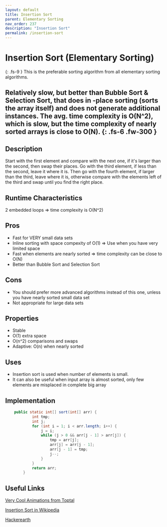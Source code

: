 ```yaml
---
layout: default
title: Insertion Sort
parent: Elementary Sorting
nav_order: 237
description: "Insertion Sort"
permalink: /insertion-sort
---
```

# Insertion Sort (Elementary Sorting)
{: .fs-9 }
This is the preferable sorting algorithm from all elementary sorting algorithms.

Relatively slow, but better than Bubble Sort & Selection Sort, that does in
-place sorting (sorts the array itself) and does
not generate additional instances. The avg. time complexity is O(N^2), which
 is slow, but the time complexity of nearly sorted arrays is close to O(N).
{: .fs-6 .fw-300 }
---

## Description
Start with the first element and compare with the next one, if it's larger than
 the second, then swap their places. Go with the third element, if less than the
  second, leave it where it is. Then go with the fourth element, if larger than
   the third, leave where it is, otherwise compare with the elements left of
    the third and swap until you find the right place.

## Runtime Characteristics
2 embedded loops => time complexity is O(N^2)

## Pros
* Fast for VERY small data sets
* Inline sorting with space compexity of O(1) => Use when you have very
 limited space
* Fast when elements are nearly sorted => time complexity can be close to O(N)
* Better than Bubble Sort and Selection Sort

## Cons
- You should prefer more advanced algorithms instead of this one, unless you
 have nearly sorted small data set
- Not appropriate for large data sets

## Properties
* Stable
* O(1) extra space
* O(n^2) comparisons and swaps
* Adaptive: O(n) when nearly sorted

## Uses
- Insertion sort is used when number of elements is small. 
- It can also be useful when input array is almost sorted, only few elements
 are misplaced in complete big array

## Implementation
```java
    public static int[] sort(int[] arr) {
            int tmp;
            int j;
            for (int i = 1; i < arr.length; i++) {
                j = i;
                while (j > 0 && arr[j - 1] > arr[j]) {
                    tmp = arr[j];
                    arr[j] = arr[j - 1];
                    arr[j - 1] = tmp;
                    j--;
                }
            }
            return arr;
        }
```

## Useful Links

[Very Cool Animations from Toptal](https://www.toptal.com/developers/sorting-algorithms)

[Insertion Sort in Wikipedia](https://en.wikipedia.org/wiki/Insertion_sort)

[Hackerearth](https://www.hackerearth.com/practice/algorithms/sorting/insertion-sort/tutorial/)